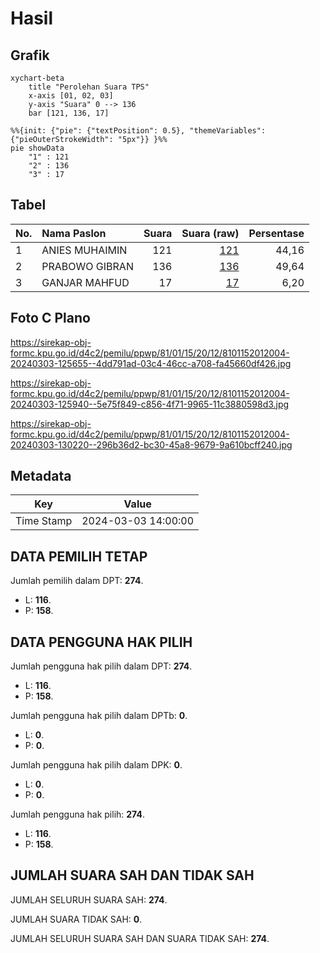 # Hasil

## Grafik

```mermaid
xychart-beta
    title "Perolehan Suara TPS"
    x-axis [01, 02, 03]
    y-axis "Suara" 0 --> 136
    bar [121, 136, 17]
```

```mermaid
%%{init: {"pie": {"textPosition": 0.5}, "themeVariables": {"pieOuterStrokeWidth": "5px"}} }%%
pie showData
    "1" : 121
    "2" : 136
    "3" : 17
```

## Tabel

| No. | Nama Paslon    | Suara | Suara (raw) | Persentase |
|:--- |:-------------- | -----:| -----------:| ----------:|
| 1   | ANIES MUHAIMIN | 121   | [121][p-1]  | 44,16      |
| 2   | PRABOWO GIBRAN | 136   | [136][p-2]  | 49,64      |
| 3   | GANJAR MAHFUD  | 17    | [17][p-3]   | 6,20       |


[p-1]: https://github.com/gigit-pemilu/pemilu-2024-81-maluku/blob/main/pilpres/hitung-suara/sub/81-maluku/sub/01-maluku-tengah/sub/15-leihitu/sub/2012-wakal/sub/004-tps/sub/paslon-1.txt
[p-2]: https://github.com/gigit-pemilu/pemilu-2024-81-maluku/blob/main/pilpres/hitung-suara/sub/81-maluku/sub/01-maluku-tengah/sub/15-leihitu/sub/2012-wakal/sub/004-tps/sub/paslon-2.txt
[p-3]: https://github.com/gigit-pemilu/pemilu-2024-81-maluku/blob/main/pilpres/hitung-suara/sub/81-maluku/sub/01-maluku-tengah/sub/15-leihitu/sub/2012-wakal/sub/004-tps/sub/paslon-3.txt

## Foto C Plano

https://sirekap-obj-formc.kpu.go.id/d4c2/pemilu/ppwp/81/01/15/20/12/8101152012004-20240303-125655--4dd791ad-03c4-46cc-a708-fa45660df426.jpg

https://sirekap-obj-formc.kpu.go.id/d4c2/pemilu/ppwp/81/01/15/20/12/8101152012004-20240303-125940--5e75f849-c856-4f71-9965-11c3880598d3.jpg

https://sirekap-obj-formc.kpu.go.id/d4c2/pemilu/ppwp/81/01/15/20/12/8101152012004-20240303-130220--296b36d2-bc30-45a8-9679-9a610bcff240.jpg


## Metadata

| Key        | Value               |
| ---------- | ------------------- |
| Time Stamp | 2024-03-03 14:00:00 |


## DATA PEMILIH TETAP

Jumlah pemilih dalam DPT: **274**.
 * L: **116**.
 * P: **158**.

## DATA PENGGUNA HAK PILIH

Jumlah pengguna hak pilih dalam DPT: **274**.
 * L: **116**.
 * P: **158**.

Jumlah pengguna hak pilih dalam DPTb: **0**.
 * L: **0**.
 * P: **0**.

Jumlah pengguna hak pilih dalam DPK: **0**.
 * L: **0**.
 * P: **0**.

Jumlah pengguna hak pilih: **274**.
 * L: **116**.
 * P: **158**.

## JUMLAH SUARA SAH DAN TIDAK SAH

JUMLAH SELURUH SUARA SAH: **274**.

JUMLAH SUARA TIDAK SAH: **0**.

JUMLAH SELURUH SUARA SAH DAN SUARA TIDAK SAH: **274**.


